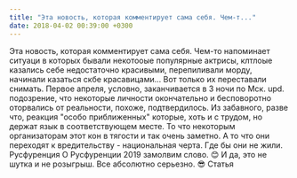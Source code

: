 ```yaml
---
title: "Эта новость, которая комментирует сама себя. Чем-т..."
date: 2018-04-02 00:39:00 +0300
---
```


Эта новость, которая комментирует сама себя. Чем-то напоминает ситуаци в которых бывали некотооые популярные актрисы, клтлоые казались себе недостаточно красивыми, перепиливали морду, начинали казаться скбе красавицами... Вот только их переставали снимать. Первое апреля, условно, заканчивается в 3 ночи по Мск. upd. подозрение, что некоторые личности окончательно и бесповоротно оторвались от реальности, похоже, подтвердилось. Из забавного, разве что, реакция "особо приближенных" которые, хоть и с трудом, но держат язык в соответствующем месте. То что некоторым организаторам этот кон в тягости и так очень заметно. А то что они переходят к вредительству - национальная черта. Где бы они не жили.
Русфуренция
О Русфуренции 2019 замолвим слово. 😊
И да, это не шутка и не розыгрыш. Все абсолютно серьезно. 😎
Статья

